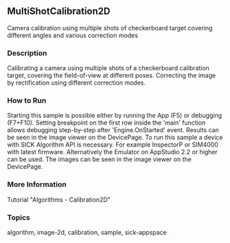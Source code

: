 ## MultiShotCalibration2D

Camera calibration using multiple shots of checkerboard target covering different angles and various correction modes

### Description

Calibrating a camera using multiple shots of a checkerboard calibration target,
covering the field-of-view at different poses. Correcting the image by rectification
using different correction modes.

### How to Run

Starting this sample is possible either by running the App (F5) or
debugging (F7+F10). Setting breakpoint on the first row inside the 'main'
function allows debugging step-by-step after 'Engine.OnStarted' event.
Results can be seen in the image viewer on the DevicePage.
To run this sample a device with SICK Algorithm API is necessary.
For example InspectorP or SIM4000 with latest firmware. Alternatively the
Emulator on AppStudio 2.2 or higher can be used. The images can be seen in the
image viewer on the DevicePage.

### More Information

Tutorial "Algorithms - Calibration2D"

### Topics

algorithm, image-2d, calibration, sample, sick-appspace

